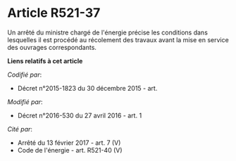 # Article R521-37

Un arrêté du ministre chargé de l'énergie précise les conditions dans lesquelles il est procédé au récolement des travaux
avant la mise en service des ouvrages correspondants.

**Liens relatifs à cet article**

_Codifié par_:

  - Décret n°2015-1823 du 30 décembre 2015 - art.

_Modifié par_:

  - Décret n°2016-530 du 27 avril 2016 - art. 1

_Cité par_:

  - Arrêté du 13 février 2017 - art. 7 (V)
  - Code de l'énergie - art. R521-40 (V)
